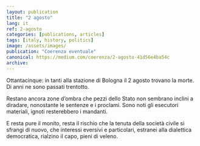 ```yaml
---
layout: publication
title: "2 agosto"
lang: it
ref: 2-agosto
categories: [publications, articles]
tags: [italy, history, politics]
image: /assets/images/
publication: "Coerenza eventuale"
canonical: https://medium.com/coerenza/2-agosto-41d56e4ba54c
archive:
---
```


Ottantacinque: in tanti alla stazione di Bologna il 2 agosto trovano la morte. Di anni ne sono passati trentotto.

Restano ancora zone d’ombra che pezzi dello Stato non sembrano inclini a diradare, nonostante le sentenze e i proclami. Sono noti gli esecutori materiali, ignoti resterebbero i mandanti.

E resta pure il monito, resta il rischio che la tenuta della società civile si sfrangi di nuovo, che interessi eversivi e particolari, estranei alla dialettica democratica, rialzino il capo, pieni di veleno.
